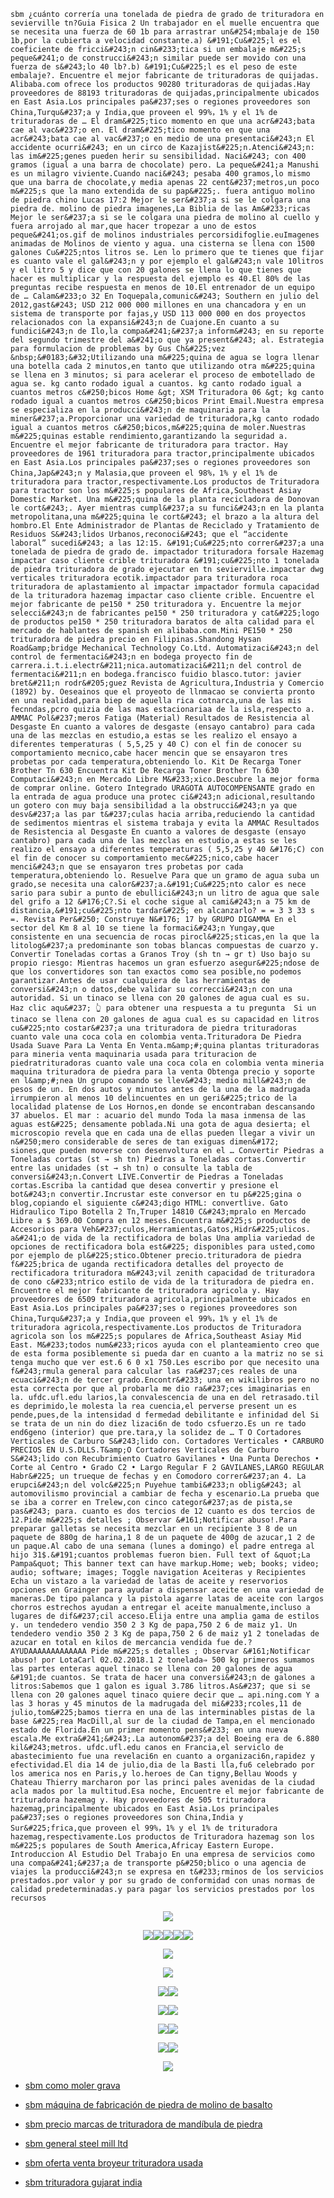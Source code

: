 
```
sbm ¿cuánto correría una tonelada de piedra de grado de trituradora en sevierville tn?Guia Fisica 2 Un trabajador en el muelle encuentra que se necesita una fuerza de 60 1b para arrastrar un&#254;mbalaje de 150 1b,por la cubierta a velocidad constante.a) &#191;Cu&#225;l es el coeficiente de fricci&#243;n cin&#233;tica si un embalaje m&#225;s peque&#241;o de construcci&#243;n similar puede ser movido con una fuerza de s&#243;lo 40 lb?.b) &#191;Cu&#225;l es el peso de este embalaje?. Encuentre el mejor fabricante de trituradoras de quijadas. Alibaba.com ofrece los productos 90280 trituradoras de quijadas.Hay proveedores de 88193 trituradoras de quijadas,principalmente ubicados en East Asia.Los principales pa&#237;ses o regiones proveedores son China,Turqu&#237;a y India,que proveen el 99%，1% y el 1% de trituradoras de … El dram&#225;tico momento en que una acr&#243;bata cae al vac&#237;o en. El dram&#225;tico momento en que una acr&#243;bata cae al vac&#237;o en medio de una presentaci&#243;n El accidente ocurri&#243; en un circo de Kazajist&#225;n.Atenci&#243;n: las im&#225;genes pueden herir su sensibilidad. Naci&#243; con 400 gramos (igual a una barra de chocolate) pero. La peque&#241;a Manushi es un milagro viviente.Cuando naci&#243; pesaba 400 gramos,lo mismo que una barra de chocolate,y media apenas 22 cent&#237;metros,un poco m&#225;s que la mano extendida de su pap&#225;. fuera antiguo molino de piedra chino Lucas 17:2 Mejor le ser&#237;a si se le colgara una piedra de. molino de piedra imagenes,La Biblia de las Am&#233;ricas Mejor le ser&#237;a si se le colgara una piedra de molino al cuello y fuera arrojado al mar,que hacer tropezar a uno de estos peque&#241;os.gif de molinos industriales percorsidifoglie.euImagenes animadas de Molinos de viento y agua. una cisterna se llena con 1500 galones Cu&#225;ntos litros se. Len lo primero que te tienes que fijar es cuanto vale el gal&#243;n y por ejemplo el gal&#243;n vale 10litros y el litro 5 y dice que con 20 galones se llena lo que tienes que hacer es multiplicar y la respuesta del ejemplo es 40.El 80% de las preguntas recibe respuesta en menos de 10.El entrenador de un equipo de … Calam&#233;o 32 En Toquepala,comunic&#243; Southern en julio del 2012,gast&#243; USD 212 000 000 millones en una chancadora y en un sistema de transporte por fajas,y USD 113 000 000 en dos proyectos relacionados con la expansi&#243;n de Cuajone.En cuanto a su fundici&#243;n de Ilo,la compa&#241;&#237;a inform&#243; en su reporte del segundo trimestre del a&#241;o que ya present&#243; al. Estrategia para formulacion de problemas by Gus Ch&#225;vez &nbsp;&#0183;&#32;Utilizando una m&#225;quina de agua se logra llenar una botella cada 2 minutos,en tanto que utilizando otra m&#225;quina se llena en 3 minutos; si para acelerar el proceso de embotellado de agua se. kg canto rodado igual a cuantos. kg canto rodado igual a cuantos metros c&#250;bicos Home &gt; XSM Trituradora 06 &gt; kg canto rodado igual a cuantos metros c&#250;bicos Print Email.Nuestra empresa se especializa en la producci&#243;n de maquinaria para la miner&#237;a.Proporcionar una variedad de trituradora,kg canto rodado igual a cuantos metros c&#250;bicos,m&#225;quina de moler.Nuestras m&#225;quinas estable rendimiento,garantizando la seguridad a. Encuentre el mejor fabricante de trituradora para tractor. Hay proveedores de 1961 trituradora para tractor,principalmente ubicados en East Asia.Los principales pa&#237;ses o regiones proveedores son China,Jap&#243;n y Malasia,que proveen el 98%，1% y el 1% de trituradora para tractor,respectivamente.Los productos de Trituradora para tractor son los m&#225;s populares de Africa,Southeast Asiay Domestic Market. Una m&#225;quina de la planta recicladora de Donovan le cort&#243;. Ayer mientras cumpl&#237;a su funci&#243;n en la planta metropolitana,una m&#225;quina le cort&#243; el brazo a la altura del hombro.El Ente Administrador de Plantas de Reciclado y Tratamiento de Residuos S&#243;lidos Urbanos,reconoci&#243; que el “accidente laboral” sucedi&#243; a las 12:15. &#191;Cu&#225;nto correr&#237;a una tonelada de piedra de grado de. impactador trituradora forsale Hazemag impactar caso cliente crible trituradora &#191;cu&#225;nto 1 tonelada de piedra trituradora de grado ejecutar en tn sevierville.impactar dwg verticales trituradora ecotik.impactador para trituradora roca trituradora de aplastamiento al impactar impactador formula capacidad de la trituradora hazemag impactar caso cliente crible. Encuentre el mejor fabricante de pe150 * 250 trituradora y. Encuentre la mejor selecci&#243;n de fabricantes pe150 * 250 trituradora y cat&#225;logo de productos pe150 * 250 trituradora baratos de alta calidad para el mercado de hablantes de spanish en alibaba.com.Mini PE150 * 250 trituradora de piedra precio en Filipinas.Shandong Hysan Road&amp;bridge Mechanical Technology Co.Ltd. Automatizaci&#243;n del control de fermentaci&#243;n en bodega proyecto fin de carrera.i.t.i.electr&#211;nica.automatizaci&#211;n del control de fermentaci&#211;n en bodega.francisco fuidio blasco.tutor: javier bret&#211;n rodr&#205;guez Revista de Agricultura,Industria y Comercio (1892) by. Oeseainos que el proyeoto de llnmacao se convierta pronto en una realidad,para biep de aquella rica cotnarca,una de las mis fecnndas,pcro quizia de las mas estacionariaa de la isla,respecto a. AMMAC Pol&#237;meros Fatiga (Material) Resultados de Resistencia al Desgaste En cuanto a valores de desgaste (ensayo cantabro) para cada una de las mezclas en estudio,a estas se les realizo el ensayo a diferentes temperaturas ( 5,5,25 y 40 C) con el fin de conocer su comportamiento mecnico,cabe hacer mencin que se ensayaron tres probetas por cada temperatura,obteniendo lo. Kit De Recarga Toner Brother Tn 630 Encuentra Kit De Recarga Toner Brother Tn 630 Computaci&#243;n en Mercado Libre M&#233;xico.Descubre la mejor forma de comprar online. Gotero Integrado URAGOTA AUTOCOMPENSANTE grado en la entrada de agua produce una protec ci&#243;n adicional,resultando un gotero con muy baja sensibilidad a la obstrucci&#243;n ya que desv&#237;a las par t&#237;culas hacia arriba,reduciendo la cantidad de sedimentos mientras el sistema trabaja y evita la AMMAC Resultados de Resistencia al Desgaste En cuanto a valores de desgaste (ensayo cantabro) para cada una de las mezclas en estudio,a estas se les realizo el ensayo a diferentes temperaturas ( 5,5,25 y 40 &#176;C) con el fin de conocer su comportamiento mec&#225;nico,cabe hacer menci&#243;n que se ensayaron tres probetas por cada temperatura,obteniendo lo. Resuelve Para que un gramo de agua suba un grado,se necesita una calor&#237;a.&#191;Cu&#225;nto calor es nece sario para subir a punto de ebullici&#243;n un litro de agua que sale del grifo a 12 &#176;C?.Si el coche sigue al cami&#243;n a 75 km de distancia,&#191;cu&#225;nto tardar&#225; en alcanzarlo? = = 3 3 33 s =. Revista Per&#250; Construye N&#176; 17 by GRUPO DIGAMMA En el sector del Km 8 al 10 se tiene la formaci&#243;n Yungay,que consistente en una secuencia de rocas pirocl&#225;sticas,en la que la litolog&#237;a predominante son tobas blancas compuestas de cuarzo y. Convertir Toneladas cortas a Granos Troy (sh tn → gr t) Uso bajo su propio riesgo: Mientras hacemos un gran esfuerzo asegur&#225;ndose de que los convertidores son tan exactos como sea posible,no podemos garantizar.Antes de usar cualquiera de las herramientas de conversi&#243;n o datos,debe validar su correcci&#243;n con una autoridad. Si un tinaco se llena con 20 galones de agua cual es su. Haz clic aqu&#237; 👆 para obtener una respuesta a tu pregunta ️ Si un tinaco se llena con 20 galones de agua cual es su capacidad en litros cu&#225;nto costar&#237;a una trituradora de piedra trituradoras cuanto vale una coca cola en colombia venta.Trituradora De Piedra Usada Suave Para La Venta En Venta.m&amp;#;quina plantas trituradoras para mineria venta maquinaria usada para trituracion de piedratrituradoras cuanto vale una coca cola en colombia venta mineria maquina trituradora de piedra para la venta Obtenga precio y soporte en l&amp;#;nea Un grupo comando se llev&#243; medio mill&#243;n de pesos de un. En dos autos y minutos antes de la una de la madrugada irrumpieron al menos 10 delincuentes en un geri&#225;trico de la localidad platense de Los Hornos,en donde se encontraban descansando 37 abuelos. El mar : acuario del mundo Toda la masa inmensa de las aguas est&#225; densamente poblada.Ni una gota de agua desierta; el microscopio revela que en cada una de ellas pueden llegar a vivir un n&#250;mero considerable de seres de tan exiguas dimen&#172; siones,que pueden moverse con desenvoltura en el … Convertir Piedras a Toneladas cortas (st → sh tn) Piedras a Toneladas cortas.Convertir entre las unidades (st → sh tn) o consulte la tabla de conversi&#243;n.Convert LIVE.Convertir de Piedras a Toneladas cortas.Escriba la cantidad que desea convertir y presione el bot&#243;n convertir.Incrustar este conversor en tu p&#225;gina o blog,copiando el siguiente c&#243;digo HTML: convertlive. Gato Hidraulico Tipo Botella 2 Tn,Truper 14810 C&#243;mpralo en Mercado Libre a $ 369.00 Compra en 12 meses.Encuentra m&#225;s productos de Accesorios para Veh&#237;culos,Herramientas,Gatos,Hidr&#225;ulicos. a&#241;o de vida de la rectificadora de bolas Una amplia variedad de opciones de rectificadora bola est&#225; disponibles para usted,como por ejemplo de pl&#225;stico.Obtener precio.trituradora de piedra f&#225;brica de uganda rectificadora detalles del proyecto de rectificadora trituradora m&#243;vil zenith capacidad de trituradora de cono c&#233;ntrico estilo de vida de la trituradora de piedra en. Encuentre el mejor fabricante de trituradora agricola y. Hay proveedores de 6509 trituradora agricola,principalmente ubicados en East Asia.Los principales pa&#237;ses o regiones proveedores son China,Turqu&#237;a y India,que proveen el 99%，1% y el 1% de trituradora agricola,respectivamente.Los productos de Trituradora agricola son los m&#225;s populares de Africa,Southeast Asiay Mid East. M&#233;todos num&#233;ricos ayuda con el planteamiento creo que de esta forma posiblemente si pueda dar en cuanto a la matriz no se si tenga mucho que ver est.6 6 0 x1 750.Les escribo por que necesito una f&#243;rmula general para calcular las ra&#237;ces reales de una ecuaci&#243;n de tercer grado.Encontr&#233; una en wikilibros pero no esta correcta por que al probarla me dio ra&#237;ces imaginarias en la. ufdc.ufl.edu larios,la convalescencia de una en del retrasado.til es deprimido,le molesta la rea cuencia,el perverse present un es pende,pues,de la intensidad d fermedad debilitante e infinidad del Si se trata de un nin do diez lizaci6n de todo csfuerzo.Es un re tado end6geno (interior) que pre.tara,y la solidez de … T O Cortadores Verticales de Carburo S&#243;lido con. Cortadores Verticales • CARBURO PRECIOS EN U.S.DLLS.T&amp;O Cortadores Verticales de Carburo S&#243;lido con Recubrimiento Cuatro Gavilanes • Una Punta Derechos • Corte al Centro • Grado C2 • Largo Regular F 2 GAVILANES,LARGO REGULAR Habr&#225; un trueque de fechas y en Comodoro correr&#237;an 4. La erupci&#243;n del volc&#225;n Puyehue tambi&#233;n oblig&#243; al automovilismo provincial a cambiar de fecha y escenario.La prueba que se iba a correr en Trelew,con cinco categor&#237;as de pista,se pas&#243; para. cuanto es dos tercios de 12 cuanto es dos tercios de 12.Pide m&#225;s detalles ; Observar &#161;Notificar abuso!.Para preparar galletas se necesita mezclar en un recipiente 3 8 de un paquete de 880g de harina,1 8 de un paquete de 400g de azucar,1 2 de un paque.Al cabo de una semana (lunes a domingo) el padre entrega al hijo 31$.&#191;cuantos problemas fueron bien. Full text of &quot;La Pampa&quot; This banner text can have markup.Home; web; books; video; audio; software; images; Toggle navigation Aceiteras y Recipientes Echa un vistazo a la variedad de latas de aceite y reservorios opciones en Grainger para ayudar a dispensar aceite en una variedad de maneras.De tipo palanca y la pistola agarre latas de aceite con largos chorros estrechos ayudan a entregar el aceite manualmente,incluso a lugares de dif&#237;cil acceso.Elija entre una amplia gama de estilos y. un tendedero vendio 350 2 3 Kg de papa,750 2 6 de maiz y1. Un tendedero vendio 350 2 3 Kg de papa,750 2 6 de maiz y1 2 toneladas de azucar en total en kilos de mercancia vendida fue de.? AYUDAAAAAAAAAAAAA Pide m&#225;s detalles ; Observar &#161;Notificar abuso! por LotaCarl 02.02.2018.1 2 tonelada⇒ 500 kg primeros sumamos las partes enteras aquel tinaco se llena con 20 galones de agua &#191;de cuantos. Se trata de hacer una conversi&#243;n de galones a litros:Sabemos que 1 galon es igual 3.786 litros.As&#237; que si se llena con 20 galones aquel tinaco quiere decir que … api.ning.com Y a las 3 horas y 45 minutos de la madrugada del mi&#233;rcoles,11 de julio,tom&#225;bamos tierra en una de las interminables pistas de la base &#225;rea MacDill,al sur de la ciudad de Tampa,en el mencionado estado de Florida.En un primer momento pens&#233; en una nueva escala.Me extra&#241;&#243;.La autonom&#237;a del Boeing era de 6.880 kil&#243;metros. ufdc.ufl.edu canos en Francia,el serviclo de abastecimiento fue una revelaci6n en cuanto a organizaci6n,rapidez y efectividad.El dia 14 de julio,dia de la Basti lla,fu6 celebrado por los america nos en Paris,y lo.heroes de Can tigny,Bellau Woods y Chateau Thierry marcharon por las princi pales avenidas de la ciudad acla mados por la multitud.Esa noche, Encuentre el mejor fabricante de trituradora hazemag y. Hay proveedores de 505 trituradora hazemag,principalmente ubicados en East Asia.Los principales pa&#237;ses o regiones proveedores son China,India y Sur&#225;frica,que proveen el 99%，1% y el 1% de trituradora hazemag,respectivamente.Los productos de Trituradora hazemag son los m&#225;s populares de South America,Africay Eastern Europe. Introduccion Al Estudio Del Trabajo En una empresa de servicios como una compa&#241;&#237;a de transporte p&#250;blico o una agencia de viajes la producci&#243;n se expresa en t&#233;rminos de los servicios prestados.por valor y por su grado de conformidad con unas normas de calidad predeterminadas.y para pagar los servicios prestados por los recursos 
```

<div align="center">

<a href="https://es-crusher.shibang-china.com/github&k=sbm+%C2%BFcu%C3%A1nto+correr%C3%ADa+una+tonelada+de+piedra+de+grado+de+trituradora+en+sevierville+tn%3F"><img src="https://static.shibang-china.com/es/crusher/logo.jpg"></a>

<a href="https://es-crusher.shibang-china.com/github&k=sbm+%C2%BFcu%C3%A1nto+correr%C3%ADa+una+tonelada+de+piedra+de+grado+de+trituradora+en+sevierville+tn%3F"><img src="https://static.shibang-china.com/es/crusher/index.jpg"></a><a href="https://es-crusher.shibang-china.com/material.htmlgithub&k=sbm+%C2%BFcu%C3%A1nto+correr%C3%ADa+una+tonelada+de+piedra+de+grado+de+trituradora+en+sevierville+tn%3F"><img src="https://static.shibang-china.com/es/crusher/material.jpg"></a><a href="https://es-crusher.shibang-china.com/application.htmlgithub&k=sbm+%C2%BFcu%C3%A1nto+correr%C3%ADa+una+tonelada+de+piedra+de+grado+de+trituradora+en+sevierville+tn%3F"><img src="https://static.shibang-china.com/es/crusher/application.jpg"></a><a href="https://es-crusher.shibang-china.com/aboutus.htmlgithub&k=sbm+%C2%BFcu%C3%A1nto+correr%C3%ADa+una+tonelada+de+piedra+de+grado+de+trituradora+en+sevierville+tn%3F"><img src="https://static.shibang-china.com/es/crusher/aboutus.jpg"></a><a href="https://es-crusher.shibang-china.com/contact.htmlgithub&k=sbm+%C2%BFcu%C3%A1nto+correr%C3%ADa+una+tonelada+de+piedra+de+grado+de+trituradora+en+sevierville+tn%3F"><img src="https://static.shibang-china.com/es/crusher/contact.jpg"></a>

<a href="https://es-crusher.shibang-china.com/github&k=sbm+%C2%BFcu%C3%A1nto+correr%C3%ADa+una+tonelada+de+piedra+de+grado+de+trituradora+en+sevierville+tn%3F"><img src="https://static.shibang-china.com/es/crusher/banner.jpg"></a>

<a href="https://swt.shibang-china.com/github&k=sbm+%C2%BFcu%C3%A1nto+correr%C3%ADa+una+tonelada+de+piedra+de+grado+de+trituradora+en+sevierville+tn%3F"><img src="https://static.shibang-china.com/es/crusher/text.jpg"></a>

<a href="https://swt.shibang-china.com/github&k=sbm+%C2%BFcu%C3%A1nto+correr%C3%ADa+una+tonelada+de+piedra+de+grado+de+trituradora+en+sevierville+tn%3F"><img src="https://static.shibang-china.com/es/crusher/chat.jpg"></a><a href="https://es-crusher.shibang-china.com/contact.htmlgithub&k=sbm+%C2%BFcu%C3%A1nto+correr%C3%ADa+una+tonelada+de+piedra+de+grado+de+trituradora+en+sevierville+tn%3F"><img src="https://static.shibang-china.com/es/crusher/message.jpg"></a>

<a href="https://es-crusher.shibang-china.com/products/pe.htmlgithub&k=sbm+%C2%BFcu%C3%A1nto+correr%C3%ADa+una+tonelada+de+piedra+de+grado+de+trituradora+en+sevierville+tn%3F"><img src="https://static.shibang-china.com/es/crusher/pe.jpg"></a><a href="https://es-crusher.shibang-china.com/products/pf.htmlgithub&k=sbm+%C2%BFcu%C3%A1nto+correr%C3%ADa+una+tonelada+de+piedra+de+grado+de+trituradora+en+sevierville+tn%3F"><img src="https://static.shibang-china.com/es/crusher/pf.jpg"></a>

<a href="https://es-crusher.shibang-china.com/products/hpt.htmlgithub&k=sbm+%C2%BFcu%C3%A1nto+correr%C3%ADa+una+tonelada+de+piedra+de+grado+de+trituradora+en+sevierville+tn%3F"><img src="https://static.shibang-china.com/es/crusher/hpt.jpg"></a><a href="https://es-crusher.shibang-china.com/products/vsi.htmlgithub&k=sbm+%C2%BFcu%C3%A1nto+correr%C3%ADa+una+tonelada+de+piedra+de+grado+de+trituradora+en+sevierville+tn%3F"><img src="https://static.shibang-china.com/es/crusher/vsi.jpg"></a>

<a href="https://es-crusher.shibang-china.com/products/klv.htmlgithub&k=sbm+%C2%BFcu%C3%A1nto+correr%C3%ADa+una+tonelada+de+piedra+de+grado+de+trituradora+en+sevierville+tn%3F"><img src="https://static.shibang-china.com/es/crusher/klv.jpg"></a><a href="https://es-crusher.shibang-china.com/products/portable.htmlgithub&k=sbm+%C2%BFcu%C3%A1nto+correr%C3%ADa+una+tonelada+de+piedra+de+grado+de+trituradora+en+sevierville+tn%3F"><img src="https://static.shibang-china.com/es/crusher/portable.jpg"></a>

<a href="https://swt.shibang-china.com/github&k=sbm+%C2%BFcu%C3%A1nto+correr%C3%ADa+una+tonelada+de+piedra+de+grado+de+trituradora+en+sevierville+tn%3F"><img src="https://static.shibang-china.com/es/crusher/case.jpg"></a>

</div>


* [sbm como moler grava](sbm%20como%20moler%20grava.md)

* [sbm máquina de fabricación de piedra de molino de basalto](sbm%20m%C3%A1quina%20de%20fabricaci%C3%B3n%20de%20piedra%20de%20molino%20de%20basalto.md)

* [sbm precio marcas de trituradora de mandíbula de piedra](sbm%20precio%20marcas%20de%20trituradora%20de%20mand%C3%ADbula%20de%20piedra.md)

* [sbm general steel mill ltd](sbm%20general%20steel%20mill%20ltd.md)

* [sbm oferta venta broyeur trituradora usada](sbm%20oferta%20venta%20broyeur%20trituradora%20usada.md)

* [sbm trituradora gujarat india](sbm%20trituradora%20gujarat%20india.md)